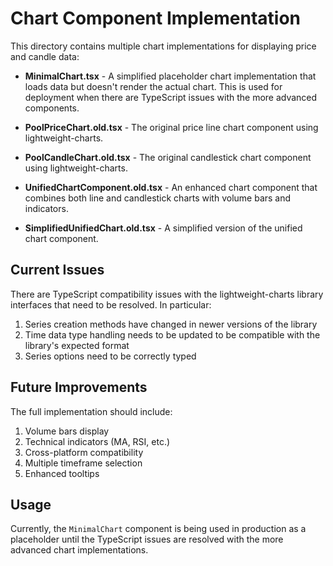 # Chart Component Implementation

This directory contains multiple chart implementations for displaying price and candle data:

- **MinimalChart.tsx** - A simplified placeholder chart implementation that loads data but doesn't render the actual chart. This is used for deployment when there are TypeScript issues with the more advanced components.

- **PoolPriceChart.old.tsx** - The original price line chart component using lightweight-charts.

- **PoolCandleChart.old.tsx** - The original candlestick chart component using lightweight-charts.

- **UnifiedChartComponent.old.tsx** - An enhanced chart component that combines both line and candlestick charts with volume bars and indicators.

- **SimplifiedUnifiedChart.old.tsx** - A simplified version of the unified chart component.

## Current Issues

There are TypeScript compatibility issues with the lightweight-charts library interfaces that need to be resolved. In particular:

1. Series creation methods have changed in newer versions of the library
2. Time data type handling needs to be updated to be compatible with the library's expected format
3. Series options need to be correctly typed

## Future Improvements

The full implementation should include:

1. Volume bars display
2. Technical indicators (MA, RSI, etc.)
3. Cross-platform compatibility
4. Multiple timeframe selection
5. Enhanced tooltips

## Usage

Currently, the `MinimalChart` component is being used in production as a placeholder until the TypeScript issues are resolved with the more advanced chart implementations.
